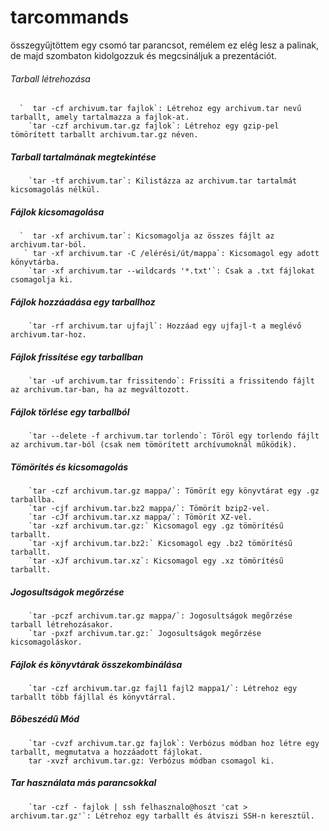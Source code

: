 # tarcommands
összegyűjtöttem egy csomó tar parancsot, remélem ez elég lesz a palinak, de majd szombaton kidolgozzuk és megcsináljuk a prezentációt.


######     Tarball létrehozása
      `  tar -cf archivum.tar fajlok`: Létrehoz egy archivum.tar nevű tarballt, amely tartalmazza a fajlok-at.
        `tar -czf archivum.tar.gz fajlok`: Létrehoz egy gzip-pel tömörített tarballt archivum.tar.gz néven.

#####     Tarball tartalmának megtekintése
        `tar -tf archivum.tar`: Kilistázza az archivum.tar tartalmát kicsomagolás nélkül.

#####     Fájlok kicsomagolása
      `  tar -xf archivum.tar`: Kicsomagolja az összes fájlt az archivum.tar-ból.
       ` tar -xf archivum.tar -C /elérési/út/mappa`: Kicsomagol egy adott könyvtárba.
        `tar -xf archivum.tar --wildcards '*.txt'`: Csak a .txt fájlokat csomagolja ki.

#####     Fájlok hozzáadása egy tarballhoz
        `tar -rf archivum.tar ujfajl`: Hozzáad egy ujfajl-t a meglévő archivum.tar-hoz.

#####     Fájlok frissítése egy tarballban
        `tar -uf archivum.tar frissitendo`: Frissíti a frissitendo fájlt az archivum.tar-ban, ha az megváltozott.

#####     Fájlok törlése egy tarballból
        `tar --delete -f archivum.tar torlendo`: Töröl egy torlendo fájlt az archivum.tar-ból (csak nem tömörített archívumoknál működik).

#####     Tömörítés és kicsomagolás
        `tar -czf archivum.tar.gz mappa/`: Tömörít egy könyvtárat egy .gz tarballba.
        `tar -cjf archivum.tar.bz2 mappa/`: Tömörít bzip2-vel.
        `tar -cJf archivum.tar.xz mappa/`: Tömörít XZ-vel.
        `tar -xzf archivum.tar.gz:` Kicsomagol egy .gz tömörítésű tarballt.
        `tar -xjf archivum.tar.bz2:` Kicsomagol egy .bz2 tömörítésű tarballt.
        `tar -xJf archivum.tar.xz`: Kicsomagol egy .xz tömörítésű tarballt.

#####     Jogosultságok megőrzése
        `tar -pczf archivum.tar.gz mappa/`: Jogosultságok megőrzése tarball létrehozásakor.
        `tar -pxzf archivum.tar.gz:` Jogosultságok megőrzése kicsomagoláskor.

#####     Fájlok és könyvtárak összekombinálása
        `tar -czf archivum.tar.gz fajl1 fajl2 mappa1/`: Létrehoz egy tarballt több fájllal és könyvtárral.

#####     Bőbeszédű Mód
        `tar -cvzf archivum.tar.gz fajlok`: Verbózus módban hoz létre egy tarballt, megmutatva a hozzáadott fájlokat.
        tar -xvzf archivum.tar.gz: Verbózus módban csomagol ki.

#####     Tar használata más parancsokkal
        `tar -czf - fajlok | ssh felhasznalo@hoszt 'cat > archivum.tar.gz'`: Létrehoz egy tarballt és átviszi SSH-n keresztül.
